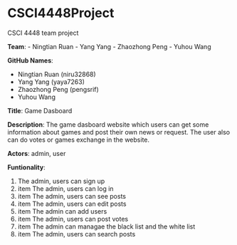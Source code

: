 # CSCI4448Project
CSCI 4448 team project

**Team**: - Ningtian Ruan
          - Yang Yang
          - Zhaozhong Peng
          - Yuhou Wang
          
**GitHub Names**: 
- Ningtian Ruan (niru32868)
- Yang Yang (yaya7263)
- Zhaozhong Peng (pengsrif)
- Yuhou Wang
                  
**Title**: Game Dasboard

**Description**: The game dasboard website which users can get some information about games and post their own news or request. The user also can do votes or games exchange in the website.

**Actors**: admin, user

**Funtionality**: 
1. The admin, users can sign up
2. item The admin, users can log in
3. item The admin, users can see posts
4. item The admin, users can edit posts
5. item The admin can add users
6. item The admin, users can post votes
7. item The admin can managae the black list and the white list
8. item The admin, users can search posts
